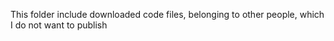 This folder include downloaded code files, belonging to other people, which I do not want to publish